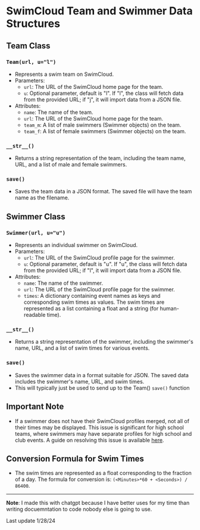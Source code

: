 # SwimCloud Team and Swimmer Data Structures

## Team Class

### `Team(url, u="l")`
- Represents a swim team on SwimCloud.
- Parameters:
  - `url`: The URL of the SwimCloud home page for the team.
  - `u`: Optional parameter, default is "l". If "l", the class will fetch data from the provided URL; if "j", it will import data from a JSON file.
- Attributes:
  - `name`: The name of the team.
  - `url`: The URL of the SwimCloud home page for the team.
  - `team_m`: A list of male swimmers (Swimmer objects) on the team.
  - `team_f`: A list of female swimmers (Swimmer objects) on the team.

### `__str__()`
- Returns a string representation of the team, including the team name, URL, and a list of male and female swimmers.

### `save()`
- Saves the team data in a JSON format. The saved file will have the team name as the filename.

## Swimmer Class

### `Swimmer(url, u="u")`
- Represents an individual swimmer on SwimCloud.
- Parameters:
  - `url`: The URL of the SwimCloud profile page for the swimmer.
  - `u`: Optional parameter, default is "u". If "u", the class will fetch data from the provided URL; if "l", it will import data from a JSON file.
- Attributes:
  - `name`: The name of the swimmer.
  - `url`: The URL of the SwimCloud profile page for the swimmer.
  - `times`: A dictionary containing event names as keys and corresponding swim times as values. The swim times are represented as a list containing a float and a string (for human-readable time).

### `__str__()`
- Returns a string representation of the swimmer, including the swimmer's name, URL, and a list of swim times for various events.

### `save()`
- Saves the swimmer data in a format suitable for JSON. The saved data includes the swimmer's name, URL, and swim times.
- This will typically just be used to send up to the Team() `save()` function
## Important Note
- If a swimmer does not have their SwimCloud profiles merged, not all of their times may be displayed. This issue is significant for high school teams, where swimmers may have separate profiles for high school and club events. A guide on resolving this issue is available [here](https://support.swimcloud.com/hc/en-us/articles/115004776054-I-have-duplicate-profiles).

## Conversion Formula for Swim Times
- The swim times are represented as a float corresponding to the fraction of a day. The formula for conversion is: `(<Minutes>*60 + <Seconds>) / 86400`.

---

**Note**: I made this with chatgpt because I have better uses for my time than writing docuemntation to code nobody else is going to use.

Last update 1/28/24